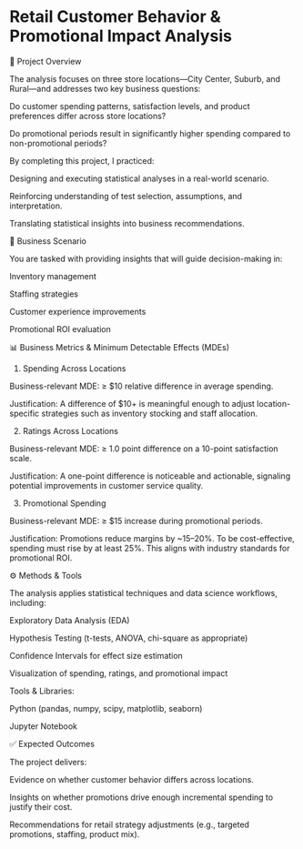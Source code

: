 # Retail Customer Behavior & Promotional Impact Analysis
📌 Project Overview

The analysis focuses on three store locations—City Center, Suburb, and Rural—and addresses two key business questions:

Do customer spending patterns, satisfaction levels, and product preferences differ across store locations?

Do promotional periods result in significantly higher spending compared to non-promotional periods?

By completing this project, I practiced:

Designing and executing statistical analyses in a real-world scenario.

Reinforcing understanding of test selection, assumptions, and interpretation.

Translating statistical insights into business recommendations.

🛒 Business Scenario

You are tasked with providing insights that will guide decision-making in:

Inventory management

Staffing strategies

Customer experience improvements

Promotional ROI evaluation

📊 Business Metrics & Minimum Detectable Effects (MDEs)
1. Spending Across Locations

Business-relevant MDE: ≥ $10 relative difference in average spending.

Justification: A difference of $10+ is meaningful enough to adjust location-specific strategies such as inventory stocking and staff allocation.

2. Ratings Across Locations

Business-relevant MDE: ≥ 1.0 point difference on a 10-point satisfaction scale.

Justification: A one-point difference is noticeable and actionable, signaling potential improvements in customer service quality.

3. Promotional Spending

Business-relevant MDE: ≥ $15 increase during promotional periods.

Justification: Promotions reduce margins by ~15–20%. To be cost-effective, spending must rise by at least 25%. This aligns with industry standards for promotional ROI.

⚙️ Methods & Tools

The analysis applies statistical techniques and data science workflows, including:

Exploratory Data Analysis (EDA)

Hypothesis Testing (t-tests, ANOVA, chi-square as appropriate)

Confidence Intervals for effect size estimation

Visualization of spending, ratings, and promotional impact

Tools & Libraries:

Python (pandas, numpy, scipy, matplotlib, seaborn)

Jupyter Notebook

✅ Expected Outcomes

The project delivers:

Evidence on whether customer behavior differs across locations.

Insights on whether promotions drive enough incremental spending to justify their cost.

Recommendations for retail strategy adjustments (e.g., targeted promotions, staffing, product mix).
